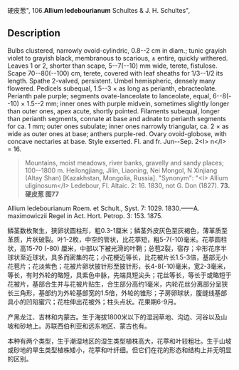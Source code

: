 硬皮葱",
106.**Allium ledebourianum** Schultes & J. H. Schultes",

## Description
Bulbs clustered, narrowly ovoid-cylindric, 0.8--2 cm in diam.; tunic grayish violet to grayish black, membranous to scarious, ± entire, quickly withered. Leaves 1 or 2, shorter than scape, 5--7(--10) mm wide, terete, fistulose. Scape 70--80(--100) cm, terete, covered with leaf sheaths for 1/3--1/2 its length. Spathe 2-valved, persistent. Umbel hemispheric, densely many flowered. Pedicels subequal, 1.5--3 × as long as perianth, ebracteolate. Perianth pale purple; segments ovate-lanceolate to lanceolate, equal, 6--8(--10) × 1.5--2 mm; inner ones with purple midvein, sometimes slightly longer than outer ones, apex acute, shortly pointed. Filaments subequal, longer than perianth segments, connate at base and adnate to perianth segments for ca. 1 mm; outer ones subulate; inner ones narrowly triangular, ca. 2 × as wide as outer ones at base; anthers purple-red. Ovary ovoid-globose, with concave nectaries at base. Style exserted. Fl. and fr. Jun--Sep. 2&lt;I&gt; n&lt;/I&gt; = 16.

> Mountains, moist meadows, river banks, gravelly and sandy places; 100--1800 m. Heilongjiang, Jilin, Liaoning, Nei Mongol, N Xinjiang (Altay Shan) [Kazakhstan, Mongolia, Russia].
  "Synonym": "&lt;I&gt; Allium uliginosum&lt;/I&gt; Ledebour, Fl. Altaic. 2: 16. 1830, not G. Don (1827).
**73. 硬皮葱 图77**

Allium ledebourianum Roem. et Schult., Syst. 7: 1029. 1830.——A. maximowiczii Regel in Act. Hort. Petrop. 3: 153. 1875.

鳞茎数枚聚生，狭卵状圆柱形，粗0.3-1厘米；鳞茎外皮灰色至灰褐色，薄革质至革质，片状破裂。叶1-2枚，中空的管状，比花葶短，粗5-7(-10)毫米。花葶圆柱状，高15-70 (-80) 厘米，中部以下被光滑的叶鞘；总苞2裂，宿存；伞形花序半球状至近球状，具多而密集的花；小花梗近等长，比花被片长1.5-3倍，基部无小花苞片；花淡紫色；花被片卵状披针形至披针形，长4-8(-10)毫米，宽2-3毫米，等长，有时外轮的略短，具紫色中脉，先端具短尖头；花丝等长，等长于或略短于花被片，基部合生并与花被片贴生，合生部分高约1毫米，内轮花丝分离部分呈狭长三角形，基部约为外轮基部宽的1.5倍，外轮的锥形；子房卵球状，腹缝线基部具小的凹陷蜜穴；花柱伸出花被外；柱头点状。花果期6-9月。

产黑龙江、吉林和内蒙古。生于海拔1800米以下的湿润草地、沟边、河谷以及山坡和砂地上。苏联西伯利亚和远东地区、蒙古也有。

本种有两个类型，生于潮湿地区的湿生类型植株高大，花葶和叶较粗壮。生于山坡或砂地的旱生类型植株矮小，花葶和叶纤细。但它们在花的形态和结构上并无明显的区别。
